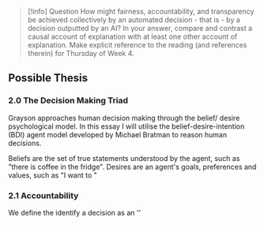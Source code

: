 > [!info] Question
> How might fairness, accountability, and transparency be achieved collectively by an automated decision - that is - by a decision outputted by an AI? In your answer, compare and contrast a causal account of explanation with at least one other account of explanation. Make explicit reference to the reading (and references therein) for Thursday of Week 4.

## Possible Thesis

### 2.0 The Decision Making Triad
Grayson approaches human decision making through the belief/ desire psychological model. In this essay I will utilise the belief-desire-intention (BDI) agent model developed by Michael Bratman to reason human decisions.

Beliefs are the set of true statements understood by the agent, such as "there is coffee in the fridge". Desires are an agent's goals, preferences and values, such as "I want to "

### 2.1 Accountability
We define the identify a decision as an ''
